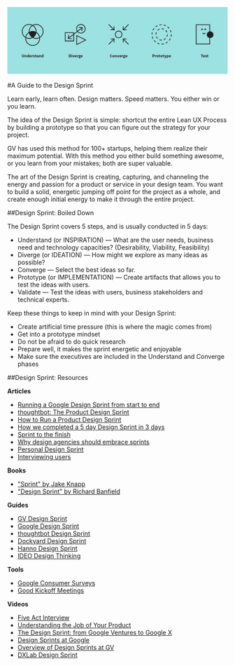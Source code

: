 ![Design Sprint](/images/design-sprint.png?raw=true "Design Sprint")

#A Guide to the Design Sprint

Learn early, learn often. Design matters. Speed matters. You either win or you learn.

The idea of the Design Sprint is simple: shortcut the entire Lean UX Process by building a prototype so that you can figure out the strategy for your project.

GV has used this method for 100+ startups, helping them realize their maximum potential. With this method you either build something awesome, or you learn from your mistakes; both are super valuable.

The art of the Design Sprint is creating, capturing, and channeling the energy and passion for a product or service in your design team. You want to build a solid, energetic jumping off point for the project as a whole, and create enough initial energy to make it through the entire project.

##Design Sprint: Boiled Down

The Design Sprint covers 5 steps, and is usually conducted in 5 days:

- Understand (or INSPIRATION) — What are the user needs, business need and technology capacities? (Desirability, Viability, Feasibility)
- Diverge (or IDEATION) — How might we explore as many ideas as possible?
- Converge — Select the best ideas so far.
- Prototype (or IMPLEMENTATION) — Create artifacts that allows you to test the ideas with users.
- Validate — Test the ideas with users, business stakeholders and technical experts.

Keep these things to keep in mind with your Design Sprint:

- Create artificial time pressure (this is where the magic comes from)
- Get into a prototype mindset
- Do not be afraid to do quick research
- Prepare well, it makes the sprint energetic and enjoyable
- Make sure the executives are included in the Understand and Converge phases


##Design Sprint: Resources

**Articles**
 
- [Running a Google Design Sprint from start to end](http://hackingui.com/design/design-sprint/)
- [thoughtbot: The Product Design Sprint](https://robots.thoughtbot.com/the-product-design-sprint)
- [How to Run a Product Design Sprint](http://www.tandemseven.com/blog/ux-agile-run-product-design-sprint/)
- [How we completed a 5 day Design Sprint in 3 days](http://blog.invisionapp.com/design-sprint/)
- [Sprint to the finish](https://medium.com/@gbeldam/sprint-to-the-finish-40bd9edba63e#.bxyueloge)
- [Why design agencies should embrace sprints](https://medium.com/@dburka/why-design-agencies-should-embrace-sprints-c5164a852178)
- [Personal Design Sprint](http://designsprints.com/design-sprint/)
- [Interviewing users](https://www.nngroup.com/articles/interviewing-users/)

**Books**

- ["Sprint" by Jake Knapp](http://goo.gl/tv77Tz)
- ["Design Sprint" by Richard Banfield](http://goo.gl/dqQ96p)

**Guides**

- [GV Design Sprint](http://www.gv.com/sprint/)
- [Google Design Sprint](https://developers.google.com/design-sprint)
- [thoughtbot Design Sprint](https://github.com/thoughtbot/design-sprint)
- [Dockyard Design Sprint](https://dockyard.com/design-sprints)
- [Hanno Design Sprint](https://hanno.co/what-we-do/sprint/)
- [IDEO Design Thinking](http://www.designkit.org/)

**Tools**

- [Google Consumer Surveys](http://www.google.com/insights/consumersurveys/use_cases)
- [Good Kickoff Meetings](http://goodkickoffmeetings.com/)

**Videos**

- [Five Act Interview](https://www.youtube.com/watch?v=U9ZG19XTbd4&feature=youtu.be)
- [Understanding the Job of Your Product](https://www.youtube.com/watch?v=f84LymEs67Y)
- [The Design Sprint: from Google Ventures to Google X](https://www.youtube.com/v/aWQUSiOZ0x8?start=341&end=1442)
- [Design Sprints at Google](https://www.youtube.com/watch?v=137XnWlUTKY)
- [Overview of Design Sprints at GV](https://youtu.be/qvdO0G4uQgc)
- [DXLab Design Sprint](https://vimeo.com/102282054)
